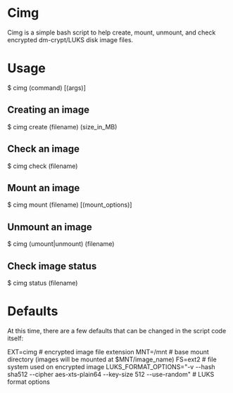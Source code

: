 # Cimg

Cimg is a simple bash script to help create, mount, unmount, and check encrypted dm-crypt/LUKS disk image files.

# Usage

$ cimg (command) [(args)]

## Creating an image

$ cimg create (filename) (size_in_MB)

## Check an image

$ cimg check (filename)

## Mount an image

$ cimg mount (filename) [(mount_options)]

## Unmount an image

$ cimg (umount|unmount) (filename)

## Check image status

$ cimg status (filename)

# Defaults

At this time, there are a few defaults that can be changed in the script code itself:

EXT=cimg # encrypted image file extension
MNT=/mnt # base mount directory (images will be mounted at $MNT/image_name)
FS=ext2  # file system used on encrypted image
LUKS_FORMAT_OPTIONS="-v --hash sha512 --cipher aes-xts-plain64 --key-size 512 --use-random" # LUKS format options
